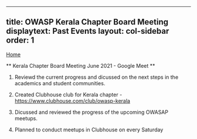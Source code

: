 
---
title: OWASP Kerala Chapter Board Meeting
displaytext: Past Events
layout: col-sidebar
order: 1
---

[Home](../index.html)

** Kerala Chapter Board Meeting June 2021 - Google Meet **

1. Reviewd the current progress and dicussed on the next steps in the academics and student communities.

2. Created Clubhouse club for Kerala chapter - https://www.clubhouse.com/club/owasp-kerala

3. Dicussed and reviewed the progress of the upcoming OWASAP meetups.

4. Planned to conduct meetups in Clubhouse on every Saturday
